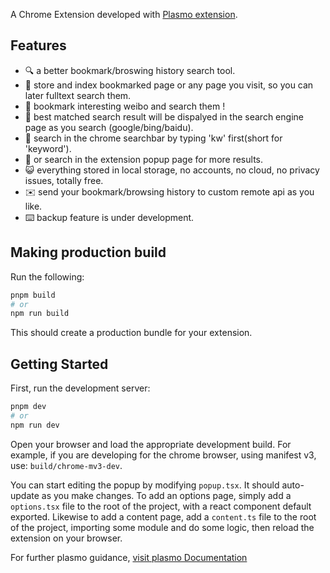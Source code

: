 A Chrome Extension developed with [Plasmo extension](https://docs.plasmo.com/).

## Features
- 🔍 a better bookmark/broswing history search tool.
- 💾 store and index bookmarked page or any page you visit, so you can later fulltext search them.
- 🦉 bookmark interesting weibo and search them !
- 🥇 best matched search result will be dispalyed in the search engine page as you search (google/bing/baidu).
- 📎 search in the chrome searchbar by typing 'kw' first(short for 'keyword').
- 📜 or search in the extension popup page for more results.
- 😺 everything stored in local storage, no accounts, no cloud, no privacy issues, totally free.
- ✉️ send your bookmark/browsing history to custom remote api as you like.
- ⌨️ backup feature is under development.
## Making production build

Run the following:

```bash
pnpm build
# or
npm run build
```

This should create a production bundle for your extension.
## Getting Started

First, run the development server:

```bash
pnpm dev
# or
npm run dev
```

Open your browser and load the appropriate development build. For example, if you are developing for the chrome browser, using manifest v3, use: `build/chrome-mv3-dev`.

You can start editing the popup by modifying `popup.tsx`. It should auto-update as you make changes. To add an options page, simply add a `options.tsx` file to the root of the project, with a react component default exported. Likewise to add a content page, add a `content.ts` file to the root of the project, importing some module and do some logic, then reload the extension on your browser.

For further plasmo guidance, [visit plasmo Documentation](https://docs.plasmo.com/)


